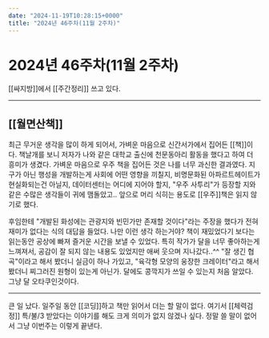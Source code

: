 ```yaml
---
date: "2024-11-19T10:28:15+0000"
title: "2024년 46주차(11월 2주차)"
---
```


# 2024년 46주차(11월 2주차)

[[싸지방]]에서 [[주간정리]] 쓰고 있다.

---

## [[월면산책]]

최근 무거운 생각을 많이 하게 되어서, 가벼운 마음으로 신간서가에서 집어든 [[책]]이다. 책날개를 보니 저자가 나와 같은 대학교 출신에 천문동아리 활동을 했다고 하여 더 흥미가 생겼다. 가벼운 마음으로 우주 책을 집어든 것은 나를 너무 과신한 결과였다. 지구가 아닌 행성을 개발하는게 사회에 어떤 영향을 끼칠지, 비명문화된 아파르트헤이트가 현실화되는건 아닐지, 데이터센터는 어디에 지어야 할지, "우주 사투리"가 등장할 지와 같은 수많은 생각들이 귀에 맴돌았고.. 앞으로 머리 식히는 용도로 [[우주]]책은 읽지 않기로 했다.

후임한테 "개발된 화성에는 관광지와 빈민가만 존재할 것이다"라는 주장을 했다가 전혀 재미가 없다는 식의 대답을 들었다. 나만 이런 생각 하는거야? 책이 재밌었다기 보다는 읽는동안 공상에 빠져 즐거운 시간을 보낼 수 있었다. 특히 작가가 달을 너무 좋아하는게 느껴져서, 공감이 잘 되지 않는 내용도 있었지만 애써 웃으며 지나갔다..^^ "잘 생긴 협곡"이라고 해서 봤더니 실금이 하나 가있고, "육각형 모양의 웅장한 크레이터"라고 해서 봤더니 찌그러진 원형이 있는게 아닌가. 달에도 콩깍지가 쓰일 수 있는지 처음 알았다. 그냥 달 오타쿠인것이다.

---

큰 일 났다. 일주일 동안 [[코딩]]하고 책만 읽어서 더는 할 말이 없다. 여기서 [[체력검정]] 특/불/3 받았다는 이야기를 해도 크게 의미가 없지 않겠나 싶다. 정말 쓸 말이 없어서 그냥 이번주는 이렇게 끝낸다.
